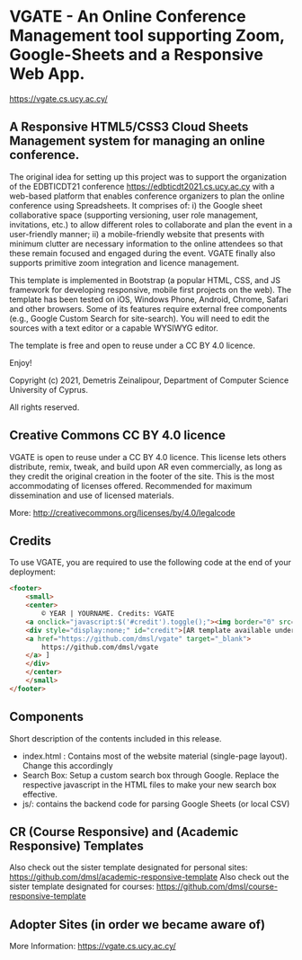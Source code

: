 # VGATE - An Online Conference Management tool supporting Zoom, Google-Sheets and a Responsive Web App.

https://vgate.cs.ucy.ac.cy/

## A Responsive HTML5/CSS3 Cloud Sheets Management system for managing an online conference.

The original idea for setting up this project was to support the organization of the EDBTICDT21 conference https://edbticdt2021.cs.ucy.ac.cy  with a web-based platform that enables conference organizers to plan the online conference using Spreadsheets. It comprises of: i) the Google sheet collaborative space (supporting versioning, user role management, invitations, etc.) to allow different roles to collaborate and plan the event in a user-friendly manner; ii) a mobile-friendly website that presents with minimum clutter are necessary information to the online attendees so that these remain focused and engaged during the event. VGATE finally also supports primitive zoom integration and licence management.

This template is implemented in Bootstrap (a popular HTML, CSS, and JS framework for developing responsive, mobile first projects on the web). The template has been tested on iOS, Windows Phone, Android, Chrome, Safari and other browsers. Some of its features require external free components (e.g., Google Custom Search for site-search). You will need to edit the sources with a text editor or a capable WYSIWYG editor.

The template is free and open to reuse under a CC BY 4.0 licence.

Enjoy!

Copyright (c) 2021, Demetris Zeinalipour, Department of Computer Science
University of Cyprus.

All rights reserved.

## Creative Commons CC BY 4.0 licence 

VGATE is open to reuse under a CC BY 4.0 licence. This license lets others distribute, remix, tweak, and build upon AR even commercially, as long as they credit the original creation in the footer of the site. This is the most accommodating of licenses offered. Recommended for maximum dissemination and use of licensed materials.

More: http://creativecommons.org/licenses/by/4.0/legalcode

## Credits

To use VGATE, you are required to use the following code at the end of your deployment:
```html
<footer>
    <small>
    <center>
        © YEAR | YOURNAME. Credits: VGATE
    <a onclick="javascript:$('#credit').toggle();"><img border="0" src="images/ccby.png"/></a>
    <div style="display:none;" id="credit">[AR template available under Creative Commons CC BY 4.0 licence: 
    <a href="https://github.com/dmsl/vgate" target="_blank">
        https://github.com/dmsl/vgate
    </a> ]
    </div>
    </center>
    </small>
</footer>
```

## Components 

Short description of the contents included in this release.

- index.html : Contains most of the website material (single-page layout). Change this accordingly
- Search Box: Setup a custom search box through Google. Replace the respective javascript in the HTML files to make your new search box effective.
- js/: contains the backend code for parsing Google Sheets (or local CSV)

## CR (Course Responsive) and (Academic Responsive) Templates

Also check out the sister template designated for personal sites: https://github.com/dmsl/academic-responsive-template
Also check out the sister template designated for courses: https://github.com/dmsl/course-responsive-template

## Adopter Sites (in order we became aware of)

More Information: https://vgate.cs.ucy.ac.cy/

